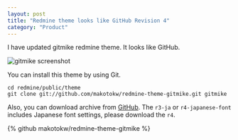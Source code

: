 ```yaml
---
layout: post
title: "Redmine theme looks like GitHub Revision 4"
category: "Product"
---
```


I have updated gitmike redmine theme. It looks like GitHub.

[screenshot1]: https://makotokw.com/downloads/screenshot/gitmike/gitmike_2013-07-12_0706.png "gitmike screenshot"

![gitmike screenshot][screenshot1]

You can install this theme by using Git.

```
cd redmine/public/theme
git clone git://github.com/makotokw/redmine-theme-gitmike.git gitmike
```

Also, you can download archive from [GitHub](https://github.com/makotokw/redmine-theme-gitmike/tags).
The ``r3-ja`` or ``r4-japanese-font`` includes Japanese font settings, please download the ``r4``.

{% github makotokw/redmine-theme-gitmike %}